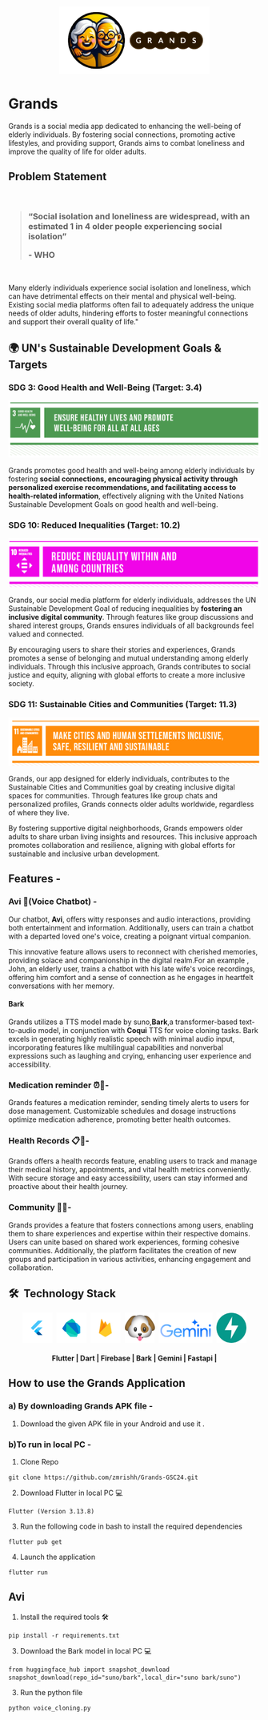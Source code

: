 <div >
    <div align="center">
        <img width="300px" src="assets/images/Grands logo (1).png" alt=""/>
    </div>
    <div>

# Grands

Grands is a social media app dedicated to enhancing the well-being of elderly individuals. By fostering social connections, promoting active lifestyles, and providing support, Grands aims to combat loneliness and improve the quality of life for older adults.

## Problem Statement

<br/>
<blockquote align='left'>
<h3>

“Social isolation and loneliness are widespread, with an estimated 1 in 4 older people experiencing social isolation”

\- WHO

</h3>
</blockquote>
<br/>

Many elderly individuals experience social isolation and loneliness, which can have detrimental effects on their mental and physical well-being. Existing social media platforms often fail to adequately address the unique needs of older adults, hindering efforts to foster meaningful connections and support their overall quality of life."




## 🌍  UN's Sustainable Development Goals & Targets

### SDG 3: Good Health and Well-Being (Target: 3.4)

![SDG3](photos/sdg3.png)

Grands promotes good health and well-being among elderly individuals by fostering **social connections, encouraging physical activity through personalized exercise recommendations, and facilitating access to health-related information**, effectively aligning with the United Nations Sustainable Development Goals on good health and well-being.

### SDG 10: Reduced Inequalities (Target: 10.2)

![SDG10](photos/sdg10.png)


Grands, our social media platform for elderly individuals, addresses the UN Sustainable Development Goal of reducing inequalities by **fostering an inclusive digital community**. Through features like group discussions and shared interest groups, Grands ensures individuals of all backgrounds feel valued and connected.

By encouraging users to share their stories and experiences, Grands promotes a sense of belonging and mutual understanding among elderly individuals. Through this inclusive approach, Grands contributes to social justice and equity, aligning with global efforts to create a more inclusive society.

### SDG 11: Sustainable Cities and Communities (Target: 11.3)

![SDG11](photos/sdg11.png)

Grands, our app designed for elderly individuals, contributes to the Sustainable Cities and Communities goal by creating inclusive digital spaces for communities. Through features like group chats and personalized profiles, Grands connects older adults worldwide, regardless of where they live.

By fostering supportive digital neighborhoods, Grands empowers older adults to share urban living insights and resources. This inclusive approach promotes collaboration and resilience, aligning with global efforts for sustainable and inclusive urban development.

## Features -

### Avi 🤖(Voice Chatbot) -
Our chatbot, **Avi**, offers witty responses and audio interactions, providing both entertainment and information. Additionally, users can train a chatbot with a departed loved one's voice, creating a poignant virtual companion. 

This innovative feature allows users to reconnect with cherished memories, providing solace and companionship in the digital realm.For an example , John, an elderly user, trains a chatbot with his late wife's voice recordings, offering him comfort and a sense of connection as he engages in heartfelt conversations with her memory.

#### Bark
Grands utilizes a TTS model made by suno,**Bark**,a transformer-based text-to-audio model, in conjunction with **Coqui** TTS for voice cloning tasks. Bark excels in generating highly realistic speech with minimal audio input, incorporating features like multilingual capabilities and nonverbal expressions such as laughing and crying, enhancing user experience and accessibility.



### Medication reminder ⏰📅-
Grands features a medication reminder, sending timely alerts to users for dose management. Customizable schedules and dosage instructions optimize medication adherence, promoting better health outcomes.

### Health Records 📋💼-
Grands offers a health records feature, enabling users to track and manage their medical history, appointments, and vital health metrics conveniently. With secure storage and easy accessibility, users can stay informed and proactive about their health journey.

### Community 🏡👥-
Grands provides a feature that fosters connections among users, enabling them to share experiences and expertise within their respective domains. Users can unite based on shared work experiences, forming cohesive communities. Additionally, the platform facilitates the creation of new groups and participation in various activities, enhancing engagement and collaboration.

## 🛠️ &nbsp;Technology Stack

<div align="center">
<kbd>
<img src="./photos/Flutter.png" height="60" />
</kbd>
<kbd>
<img src="./photos/Dart.png" height="60" />
</kbd>
<kbd>
<img src="./photos/Firebase.png" height="60" />
</kbd>
<kbd>
<img src="./photos/bark.png" height="60" />
</kbd>
<kbd>
<img src="./photos/Gemini2.png" height="60" />
</kbd>
<kbd>
<img src="./photos/fastapi.png" height="60" />
</kbd>
</div>
<div align="center">
<h4>Flutter | Dart | Firebase | Bark | Gemini | Fastapi |</h4>
</div>



## How to use the Grands Application
### a) By downloading Grands APK file -
1) Download the given APK file in your Android and use it .
### b)To run in local PC -
1) Clone Repo
```
git clone https://github.com/zmrishh/Grands-GSC24.git
```
2) Download Flutter in local PC 💻
```
Flutter (Version 3.13.8)
```
3) Run the following code in bash to install the required dependencies 
```
flutter pub get
```
4) Launch the application
```
flutter run
```

## Avi
1) Install the required tools 🛠️
```
pip install -r requirements.txt
```
3) Download the Bark model in local PC 💻
```
from huggingface_hub import snapshot_download
snapshot_download(repo_id="suno/bark",local_dir="suno bark/suno")
```
3) Run the python file
```
python voice_cloning.py
 ```
   

